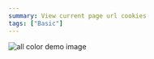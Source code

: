 ```yaml
---
summary: View current page url cookies
tags: ["Basic"]
---
```


![all color demo image](/stores-assets/view-current-page-cookies/view-current-page-cookies-demo.png)